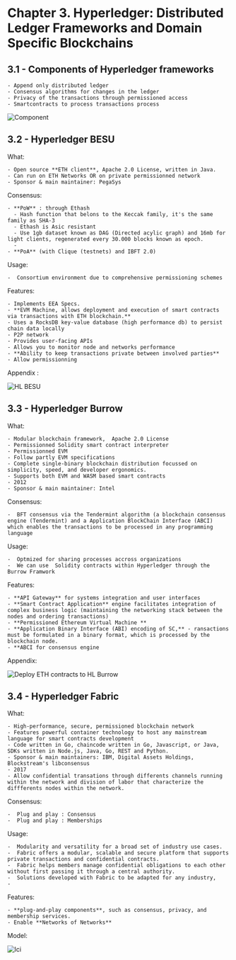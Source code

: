 # Chapter 3. Hyperledger: Distributed Ledger Frameworks and Domain Specific Blockchains

## 3.1 - Components of Hyperledger frameworks
    - Append only distributed ledger
    - Consensus algorithms for changes in the ledger
    - Privacy of the transactions through permissioned access
    - Smartcontracts to process transactions process

![Component](https://courses.edx.org/assets/courseware/v1/0747265232da64643d21679294cbbe19/asset-v1:LinuxFoundationX+LFS171x+3T2020+type@asset+block/Components_of_blockchain.jpg)

## 3.2 - Hyperledger BESU

What:

    - Open source **ETH client**, Apache 2.0 License, written in Java.
    - Can run on ETH Networks OR on private permissionned network
    - Sponsor & main maintainer: PegaSys

Consensus:

    - **PoW** : through Ethash  
      - Hash function that belons to the Keccak family, it's the same family as SHA-3
      - Ethash is Asic resistant
      - Use 1gb dataset known as DAG (Directed acylic graph) and 16mb for light clients, regenerated every 30.000 blocks known as epoch.
      - 
    - **PoA** (with Clique (testnets) and IBFT 2.0)

Usage: 

    -  Consortium environment due to comprehensive permissioning schemes

Features:

    - Implements EEA Specs.
    - **EVM Machine, allows deployment and execution of smart contracts via transactions with ETH blockchain.**
    - Uses a RocksDB key-value database (high performance db) to persist chain data locally
    - P2P network
    - Provides user-facing APIs
    - Allows you to monitor node and networks performance
    - **Ability to keep transactions private between involved parties**
    - Allow permissionning

Appendix : 

 ![HL BESU](https://lh4.googleusercontent.com/mxQGM4M12WqO4bC3bh_NcGLkPgQx_6jNdv3NLo-UElZd3rdvCxokjxsPrk-vxo4k-kvPM8JmXwfpDPfa3TtKbEQnx8a_jTVRP3UWkCxBOwUyAqIzUWuMSCMnlrcLSSqqZ6KAzihJ)

## 3.3 - Hyperledger Burrow

What:

    - Modular blockchain framework,  Apache 2.0 License
    - Permissionned Solidity smart contract interpreter
    - Permissionned EVM
    - Follow partly EVM specifications
    - Complete single-binary blockchain distribution focussed on simplicity, speed, and developer ergonomics. 
    - Supports both EVM and WASM based smart contracts
    - 2012
    - Sponsor & main maintainer: Intel


Consensus:

    -  BFT consensus via the Tendermint algorithm (a blockchain consensus engine (Tendermint) and a Application BlockChain Interface (ABCI) which enables the transactions to be processed in any programming language

Usage: 

    -  Optmized for sharing processes accross organizations
    -  We can use  Solidity contracts within Hyperledger through the Burrow Framwork

Features:

    - **API Gateway** for systems integration and user interfaces
    - **Smart Contract Application** engine facilitates integration of complex business logic (maintaining the networking stack between the nodes and ordering transactions)
    - **Permissioned Ethereum Virtual Machine **
    - **Application Binary Interface (ABI) encoding of SC,** - ransactions must be formulated in a binary format, which is processed by the blockchain node.
    - **ABCI for consensus engine

Appendix:

![Deploy ETH contracts to HL Burrow](https://myhsts.org/img/recipes_tutorials/15/hyperledger-burrow-and-ethereum-smart-contracts.jpg)

## 3.4 - Hyperledger Fabric

What:

    - High-performance, secure, permissioned blockchain network
    - Features powerful container technology to host any mainstream language for smart contracts development
    - Code written in Go, chaincode written in Go, Javascript, or Java, SDKs written in Node.js, Java, Go, REST and Python.
    - Sponsor & main maintainers: IBM, Digital Assets Holdings, Blockstream's libconsensus
    - 2017
    - Allow confidential transations through differents channels running within the network and division of labor that characterize the diffferents nodes within the network.


Consensus:

    -  Plug and play : Consensus
    -  Plug and play : Memberships


Usage: 

    -  Modularity and versatility for a broad set of industry use cases.
    -  Fabric offers a modular, scalable and secure platform that supports private transactions and confidential contracts.
    -  Fabric helps members manage confidential obligations to each other without first passing it through a central authority.
    -  Solutions developed with Fabric to be adapted for any industry,
    -  
Features:

    - **plug-and-play components**, such as consensus, privacy, and membership services.
    - Enable **Networks of Networks**

Model:

![Ici](https://blockgeeks.com/wp-content/uploads/2017/05/Hyperledger-Blockchain-Elli-Androulaki-fabric-model.jpg)